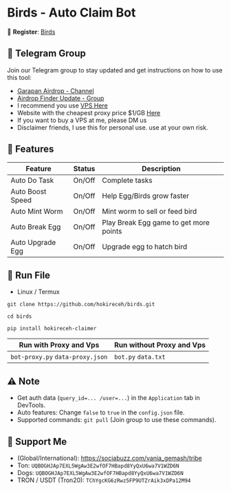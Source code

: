 # Birds - Auto Claim Bot

🔗 **Register**: [Birds](https://t.me/birdx2_bot/birdx?startapp=1170158500)

## 📢 Telegram Group

Join our Telegram group to stay updated and get instructions on how to use this tool:

- [Garapan Airdrop - Channel](https://t.me/garapanairdrop_indonesia)
- [Airdrop Finder Update - Group](https://t.me/airdrop_finder_update)
- I recommend you use [VPS Here](https://bit.ly/vps-here)
- Website with the cheapest proxy price $1/GB [Here](https://dataimpulse.com/?aff=52576)
- If you want to buy a VPS at me, please DM us
- Disclaimer friends, I use this for personal use. use at your own risk.

## 🌟 Features

| Feature          | Status | Description                            |
| ---------------- | ------ | -------------------------------------- |
| Auto Do Task     | On/Off | Complete tasks                         |
| Auto Boost Speed | On/Off | Help Egg/Birds grow faster             |
| Auto Mint Worm   | On/Off | Mint worm to sell or feed bird         |
| Auto Break Egg   | On/Off | Play Break Egg game to get more points |
| Auto Upgrade Egg | On/Off | Upgrade egg to hatch bird              |

## 🚀 Run File

- Linux / Termux
```
git clone https://github.com/hokireceh/birds.git
```
```
cd birds
```
```
pip install hokireceh-claimer
```

| Run with Proxy and Vps        | Run without Proxy and Vps |
| -------------------------------- | ------------------- |
| `bot-proxy.py` `data-proxy.json` | `bot.py` `data.txt` |

## ⚠️ Note

- Get auth data (`query_id=... /user=...`) in the `Application` tab in DevTools.
- Auto features: Change `false` to `true` in the `config.json` file.
- Supported commands: `git pull` (Join group to use these commands).

## 💱 Support Me

- (Global/International): https://sociabuzz.com/vania_gemash/tribe
- Ton: ```UQBOGHJAp7EXL5WgAw3E2wfOF7HBapd8YyQxU6wa7V1WZD6N```
- Dogs: ```UQBOGHJAp7EXL5WgAw3E2wfOF7HBapd8YyQxU6wa7V1WZD6N```
- TRON / USDT (Tron20): ```TChYgcKG6zRwz5FP9UTZrAik3xDPa12M94```